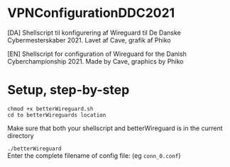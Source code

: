 # VPNConfigurationDDC2021
[DA] Shellscript til konfigurering af Wireguard til De Danske Cybermesterskaber 2021. 
Lavet af Cave, grafik af Phiko

[EN] Shellscript for configuration of Wireguard for the Danish Cyberchampionship 2021.
Made by Cave, graphics by Phiko


# Setup, step-by-step

```chmod +x betterWireguard.sh```<br>```cd to betterWireguards location```

Make sure that both your shellscript and betterWireguard is in the current directory

```./betterWireguard```<br>Enter the complete filename of config file: (eg ```conn_0.conf```)
